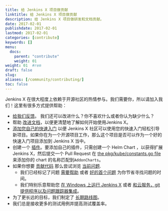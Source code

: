 ```yaml
---
title: 给 Jenkins X 项目做贡献
linktitle: 给 Jenkins X 项目做贡献
description: 给 Jenkins X 项目做研发和文档贡献。
date: 2017-02-01
publishdate: 2017-02-01
lastmod: 2017-02-01
categories: [contribute]
keywords: []
menu:
  docs:
    parent: "contribute"
    weight: 01
weight: 01	#rem
draft: false
slug:
aliases: [/community/contributing/]
toc: false
---
```


Jenkins X 在很大程度上依赖于开源社区的热情参与。我们需要你，所以请加入我们！这里有很多方式提供帮助：

* [给我们反馈](community/)。 我们还可以改进什么？你不喜欢什么或者你认为缺少什么？
* 帮助 [改进文档](documentation/)，以便更清楚地了解如何开始使用Jenkins X。
* [添加您自己的快速入门](/zh/developing/create-quickstart/#adding-your-own-quickstarts) 以便 Jenkins X 社区可以使用您的快速入门轻松引导新项目。如果你在为一个开源项目工作，那么这个项目是否可以作为一个好的快速入门项目添加到 Jenkins X 当中。
* 创建一个 [插件](/zh/about/features/#应用)。要添加自己的插件，只需创建一个 Helm Chart ，以获得扩展 Jenkins X，然后提交一个 Pull Request 在 [the pkg/kube/constants.go file](https://github.com/jenkins-x/jx/blob/master/pkg/kube/constants.go#L32-L50) 来添加你的 chart 的名称匹配到`AddonCharts`。
* 如果你想要 [贡献代码](development/) 那么尝试浏览 [当前问题](https://github.com/jenkins-x/jx/issues).
  * 我们已经标记了问题 [需要帮助](https://github.com/jenkins-x/jx/issues?q=is%3Aopen+is%3Aissue+label%3A%22help+wanted%22) 或者 [好的首个问题](https://github.com/jenkins-x/jx/issues?q=is%3Aopen+is%3Aissue+label%3A%22good+first+issue%22) 为你节省寻找问题的时间。
  * 我们特别乐意帮助您 [在 Windows 上运行 Jenkins X](https://github.com/jenkins-x/jx/issues?q=is%3Aopen+is%3Aissue+label%3Awindows) 或者 [和云服务，git 提供程序以及问题跟踪器集成](https://github.com/jenkins-x/jx/issues?q=is%3Aissue+is%3Aopen+label%3Aintegrations)。
 * 为了更长远的目标，我们制定了 [长期路线图](roadmap)。
 * 我们总是接收更多的测试用例并提高测试覆盖率。
